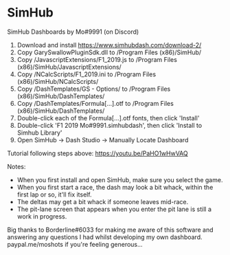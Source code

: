 # SimHub
SimHub Dashboards by Mo#9991 (on Discord)

1. Download and install https://www.simhubdash.com/download-2/
2. Copy GarySwallowPluginSdk.dll to /Program Files (x86)/SimHub/
3. Copy /JavascriptExtensions/F1_2019.js to /Program Files (x86)/SimHub/JavascriptExtensions/
4. Copy /NCalcScripts/F1_2019.ini to /Program Files (x86)/SimHub/NCalcScripts/
5. Copy /DashTemplates/GS - Options/ to /Program Files (x86)/SimHub/DashTemplates/
6. Copy /DashTemplates/Formula[...].otf to /Program Files (x86)/SimHub/DashTemplates/
7. Double-click each of the Formula[...].otf fonts, then click 'Install'
8. Double-click 'F1 2019 Mo#9991.simhubdash', then click 'Install to Simhub Library'
9. Open SimHub -> Dash Studio -> Manually Locate Dashboard

Tutorial following steps above: https://youtu.be/PaHO1wHwVAQ

Notes: 
- When you first install and open SimHub, make sure you select the game.
- When you first start a race, the dash may look a bit whack, within the first lap or so, it'll fix itself.
- The deltas may get a bit whack if someone leaves mid-race. 
- The pit-lane screen that appears when you enter the pit lane is still a work in progress. 

Big thanks to Borderline#6033 for making me aware of this software and answering any questions I had whilst developing my own dashboard.
paypal.me/moshots if you're feeling generous...
